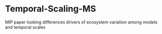 # Temporal-Scaling-MS
MIP paper looking differences drivers of ecosystem variation among models and temporal scales
